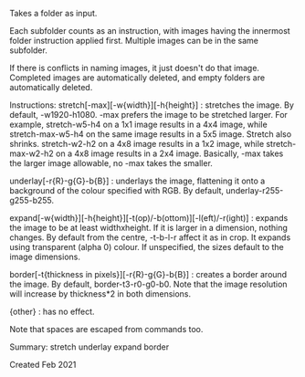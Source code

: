 Takes a folder as input.

Each subfolder counts as an instruction, with images having the innermost folder instruction applied first. Multiple images can be in the same subfolder.

If there is conflicts in naming images, it just doesn't do that image. Completed images are automatically deleted, and empty folders are automatically deleted.


Instructions:
stretch[-max][-w{width}][-h{height}] : stretches the image. By default, -w1920-h1080. -max prefers the image to be stretched larger. For example, stretch-w5-h4 on a 1x1 image results in a 4x4 image, while stretch-max-w5-h4 on the same image results in a 5x5 image. Stretch also shrinks. stretch-w2-h2 on a 4x8 image results in a 1x2 image, while stretch-max-w2-h2 on a 4x8 image results in a 2x4 image. Basically, -max takes the larger image allowable, no -max takes the smaller.

underlay[-r{R}-g{G}-b{B}] : underlays the image, flattening it onto a background of the colour specified with RGB. By default, underlay-r255-g255-b255.

expand[-w{width}][-h{height}][-t(op)/-b(ottom)][-l(eft)/-r(ight)] : expands the image to be at least widthxheight. If it is larger in a dimension, nothing changes. By default from the centre, -t-b-l-r affect it as in crop. It expands using transparent (alpha 0) colour. If unspecified, the sizes default to the image dimensions.

border[-t{thickness in pixels}][-r{R}-g{G}-b{B}] : creates a border around the image. By default, border-t3-r0-g0-b0. Note that the image resolution will increase by thickness*2 in both dimensions.

{other} : has no effect.

Note that spaces are escaped from commands too.

Summary:
stretch
underlay
expand
border

Created Feb 2021

